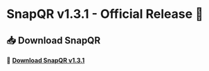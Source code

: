 # SnapQR v1.3.1 - Official Release 🚀

## 📥 Download SnapQR
🔽 **[Download SnapQR v1.3.1](https://github.com/koreafinder/SnapQR/releases/latest)**
